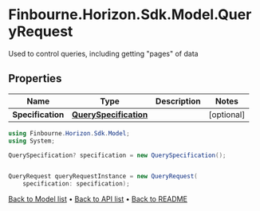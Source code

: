 # Finbourne.Horizon.Sdk.Model.QueryRequest
Used to control queries, including getting \"pages\" of data

## Properties

Name | Type | Description | Notes
------------ | ------------- | ------------- | -------------
**Specification** | [**QuerySpecification**](QuerySpecification.md) |  | [optional] 

```csharp
using Finbourne.Horizon.Sdk.Model;
using System;

QuerySpecification? specification = new QuerySpecification();


QueryRequest queryRequestInstance = new QueryRequest(
    specification: specification);
```

[Back to Model list](../README.md#documentation-for-models) &#8226; [Back to API list](../README.md#documentation-for-api-endpoints) &#8226; [Back to README](../README.md)
